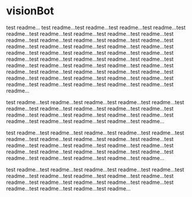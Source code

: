 # visionBot

test readme...
test readme...test readme...test readme...test readme...test readme...test readme...test readme...test readme...test readme...test readme...test readme...test readme...test readme...test readme...test readme...test readme...test readme...test readme...test readme...test readme...test readme...test readme...test readme...test readme...test readme...test readme...test readme...test readme...test readme...test readme...test readme...test readme...test readme...test readme...test readme...test readme...test readme...test readme...test readme...test readme...test readme...test readme...test readme...test readme...test readme...test readme...test readme...test readme...test readme...test readme...

test readme...test readme...test readme...test readme...test readme...test readme...test readme...test readme...test readme...test readme...test readme...test readme...test readme...test readme...test readme...test readme...test readme...test readme...test readme...test readme...


test readme...test readme...test readme...test readme...test readme...test readme...test readme...test readme...test readme...test readme...test readme...test readme...test readme...test readme...test readme...test readme...test readme...test readme...test readme...test readme...test readme...test readme...test readme...test readme...test readme...


test readme...test readme...test readme...test readme...test readme...test readme...test readme...test readme...test readme...test readme...test readme...test readme...test readme...test readme...test readme...test readme...test readme...test readme...test readme...
